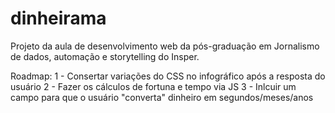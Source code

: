 # dinheirama
Projeto da aula de desenvolvimento web da pós-graduação em Jornalismo de dados, automação e storytelling do Insper.

Roadmap:
1 - Consertar variações do CSS no infográfico após a resposta do usuário
2 - Fazer os cálculos de fortuna e tempo via JS
3 - Inlcuir um campo para que o usuário "converta" dinheiro em segundos/meses/anos
